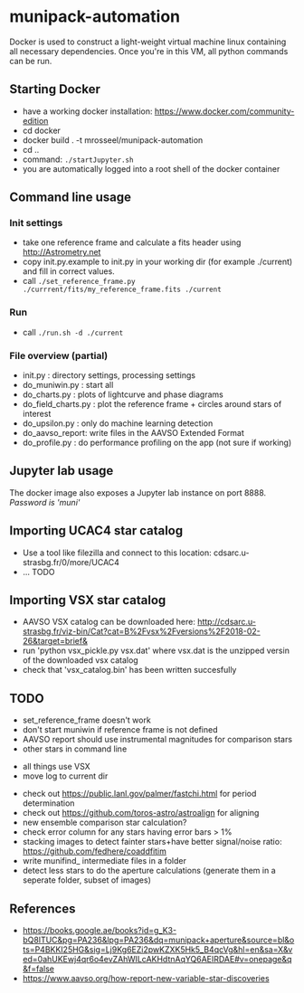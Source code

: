# munipack-automation

Docker is used to construct a light-weight virtual machine linux containing all necessary dependencies.
Once you're in this VM, all python commands can be run.

## Starting Docker

* have a working docker installation: https://www.docker.com/community-edition
* cd docker
* docker build . -t mrosseel/munipack-automation
* cd ..
* command: `./startJupyter.sh`
* you are automatically logged into a root shell of the docker container

## Command line usage

### Init settings

* take one reference frame and calculate a fits header using http://Astrometry.net
* copy init.py.example to init.py in your working dir (for example ./current) and fill in correct values.
* call `./set_reference_frame.py ./currrent/fits/my_reference_frame.fits ./current`


### Run

* call `./run.sh -d ./current`

### File overview (partial)

* init.py : directory settings, processing settings
* do_muniwin.py : start all
* do_charts.py : plots of lightcurve and phase diagrams
* do_field_charts.py : plot the reference frame + circles around stars of interest
* do_upsilon.py : only do machine learning detection
* do_aavso_report: write files in the AAVSO Extended Format
* do_profile.py : do performance profiling on the app (not sure if working)

## Jupyter lab usage

The docker image also exposes a Jupyter lab instance on port 8888.
_Password is 'muni'_

## Importing UCAC4 star catalog

* Use a tool like filezilla and connect to this location: cdsarc.u-strasbg.fr/0/more/UCAC4
* ... TODO

## Importing VSX star catalog

* AAVSO VSX catalog can be downloaded here: http://cdsarc.u-strasbg.fr/viz-bin/Cat?cat=B%2Fvsx%2Fversions%2F2018-02-26&target=brief&
* run 'python vsx_pickle.py vsx.dat' where vsx.dat is the unzipped versin of the downloaded vsx catalog
* check that 'vsx_catalog.bin' has been written succesfully

## TODO

- set_reference_frame doesn't work
- don't start muniwin if reference frame is not defined
- AAVSO report should use instrumental magnitudes for comparison stars
- other stars in command line
+ all things use VSX
+ move log to current dir
- check out https://public.lanl.gov/palmer/fastchi.html for period determination
- check out https://github.com/toros-astro/astroalign for aligning
- new ensemble comparison star calculation?
- check error column for any stars having error bars > 1%
- stacking images to detect fainter stars+have better signal/noise ratio: https://github.com/fedhere/coaddfitim
- write munifind_ intermediate files in a folder
- detect less stars to do the aperture calculations (generate them in a seperate folder, subset of images)

## References

* https://books.google.ae/books?id=g_K3-bQ8lTUC&pg=PA236&lpg=PA236&dq=munipack+aperture&source=bl&ots=P4BKKI25HG&sig=Lj9Kg6EZi2pwKZXK5Hk5_B4qcVg&hl=en&sa=X&ved=0ahUKEwj4qr6o4evZAhWILcAKHdtnAqYQ6AEIRDAE#v=onepage&q&f=false
* https://www.aavso.org/how-report-new-variable-star-discoveries
